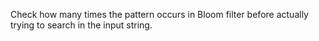 Check how many times the pattern occurs in Bloom filter before actually trying to search in the input string.